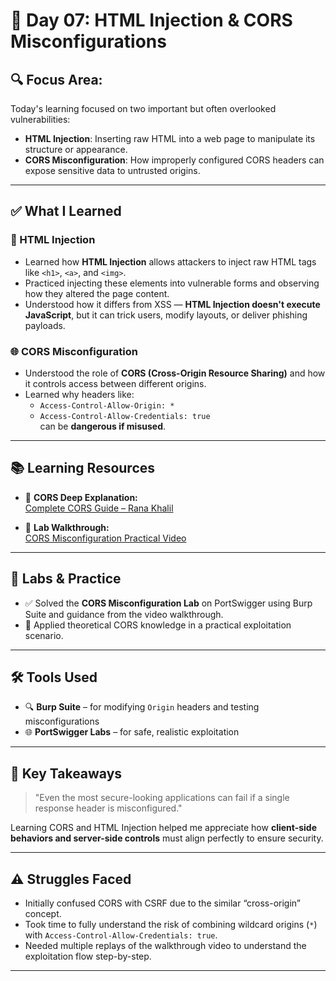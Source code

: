 # 🧩 Day 07: HTML Injection & CORS Misconfigurations


## 🔍 Focus Area:
Today's learning focused on two important but often overlooked vulnerabilities:  
- **HTML Injection**: Inserting raw HTML into a web page to manipulate its structure or appearance.  
- **CORS Misconfiguration**: How improperly configured CORS headers can expose sensitive data to untrusted origins.

---

## ✅ What I Learned

### 🧩 HTML Injection
- Learned how **HTML Injection** allows attackers to inject raw HTML tags like `<h1>`, `<a>`, and `<img>`.
- Practiced injecting these elements into vulnerable forms and observing how they altered the page content.
- Understood how it differs from XSS — **HTML Injection doesn't execute JavaScript**, but it can trick users, modify layouts, or deliver phishing payloads.

### 🌐 CORS Misconfiguration
- Understood the role of **CORS (Cross-Origin Resource Sharing)** and how it controls access between different origins.
- Learned why headers like:
  - `Access-Control-Allow-Origin: *`
  - `Access-Control-Allow-Credentials: true`  
  can be **dangerous if misused**.

---

## 📚 Learning Resources

- 🎥 **CORS Deep Explanation:**  
  [Complete CORS Guide – Rana Khalil](https://youtu.be/t5FBwq-kudw?si=_t-vNImHkm9--vWA)

- 🧪 **Lab Walkthrough:**  
  [CORS Misconfiguration Practical Video](https://youtu.be/ZK-h5xei07k?si=stuo1hdHAjnSGKmR)

---

## 🧪 Labs & Practice

- ✅ Solved the **CORS Misconfiguration Lab** on PortSwigger using Burp Suite and guidance from the video walkthrough.
- 🧠 Applied theoretical CORS knowledge in a practical exploitation scenario.

---

## 🛠️ Tools Used

- 🔍 **Burp Suite** – for modifying `Origin` headers and testing misconfigurations
- 🌐 **PortSwigger Labs** – for safe, realistic exploitation

---

## 🧠 Key Takeaways

> "Even the most secure-looking applications can fail if a single response header is misconfigured."

Learning CORS and HTML Injection helped me appreciate how **client-side behaviors and server-side controls** must align perfectly to ensure security.

---
## ⚠️ Struggles Faced

- Initially confused CORS with CSRF due to the similar “cross-origin” concept.
- Took time to fully understand the risk of combining wildcard origins (`*`) with `Access-Control-Allow-Credentials: true`.
- Needed multiple replays of the walkthrough video to understand the exploitation flow step-by-step.

---

